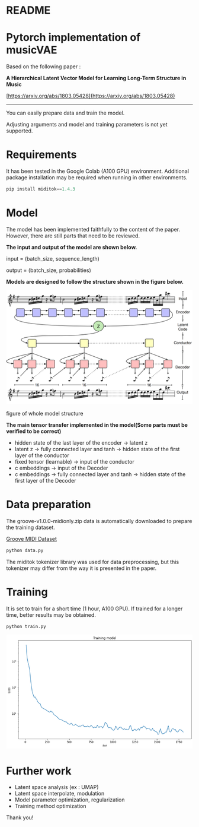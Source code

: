 # README

# Pytorch implementation of musicVAE

Based on the following paper :

**A Hierarchical Latent Vector Model for Learning Long-Term Structure in Music**

[https://arxiv.org/abs/1803.05428](https://arxiv.org/abs/1803.05428)

---

You can easily prepare data and train the model.

Adjusting arguments and model and training parameters is not yet supported.

# Requirements

It has been tested in the Google Colab (A100 GPU) environment. Additional package installation may be required when running in other environments.

```python
pip install miditok==1.4.3
```

# Model

The model has been implemented faithfully to the content of the paper. However, there are still parts that need to be reviewed. 

**The input and output of the model are shown below.**

input = (batch_size, sequence_length) 

output = (batch_size, probabilities)

**Models are designed to follow the structure shown in the figure below.**

![figure of whole model structure](image/Untitled.png)

figure of whole model structure

**The main tensor transfer implemented in the model(Some parts must be verified to be correct)**

- hidden state of the last layer of the encoder → latent z
- latent z → fully connected layer and tanh → hidden state of the first layer of the conductor
- fixed tensor (learnable) → input of the conductor
- c embeddings → input of the Decoder
- c embeddings → fully connected layer and tanh → hidden state of the first layer of the Decoder

# Data preparation

The groove-v1.0.0-midionly.zip data is automatically downloaded to prepare the training dataset.

[Groove MIDI Dataset](https://magenta.tensorflow.org/datasets/groove)

```python
python data.py
```

The miditok tokenizer library was used for data preprocessing, but this tokenizer may differ from the way it is presented in the paper.

# Training

It is set to train for a short time (1 hour, A100 GPU). If trained for a longer time, better results may be obtained.

```python
python train.py
```

![Untitled](image/Untitled_1.png)

# Further work

- Latent space analysis (ex : UMAP)
- Latent space interpolate, modulation
- Model parameter optimization, regularization
- Training method optimization

Thank you!
